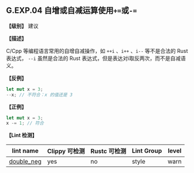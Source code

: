 ## G.EXP.04 自增或自减运算使用`+=`或`-=`

**【级别】** 建议

**【描述】**

C/Cpp 等编程语言常用的自增自减操作，如 `++i` 、`i++` 、`i--` 等不是合法的 Rust 表达式， `--i` 虽然是合法的 Rust 表达式，但是表达对i取反两次，而不是自减语义。

**【反例】**

```rust
let mut x = 3;
--x; // 不符合：x 的值还是 3
```

**【正例】**

```rust
let mut x = 3;
x -= 1; // 符合
```

**【Lint 检测】**

| lint name                                                    | Clippy 可检测 | Rustc 可检测 | Lint Group | level |
| ------------------------------------------------------------ | ------------- | ------------ | ---------- | ----- |
| [double_neg](https://rust-lang.github.io/rust-clippy/master/#double_neg) | yes           | no           | style      | warn |

